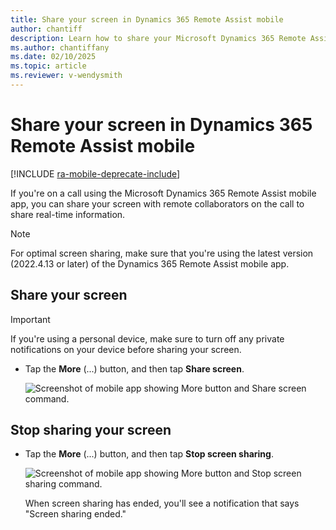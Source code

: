 ```yaml
---
title: Share your screen in Dynamics 365 Remote Assist mobile
author: chantiff
description: Learn how to share your Microsoft Dynamics 365 Remote Assist mobile screen when you're on a call with remote collaborators. 
ms.author: chantiffany
ms.date: 02/10/2025
ms.topic: article
ms.reviewer: v-wendysmith
---
```


# Share your screen in Dynamics 365 Remote Assist mobile

[!INCLUDE [ra-mobile-deprecate-include](../../includes/ra-mobile-deprecate.md)]

If you're on a call using the Microsoft Dynamics 365 Remote Assist mobile app, you can share your screen with remote collaborators on the call to share real-time information. 

> [!NOTE]
> For optimal screen sharing, make sure that you're using the latest version (2022.4.13 or later) of the Dynamics 365 Remote Assist mobile app. 

## Share your screen

> [!IMPORTANT]
> If you're using a personal device, make sure to turn off any private notifications on your device before sharing your screen. 

- Tap the **More** (...) button, and then tap **Share screen**.

   ![Screenshot of mobile app showing More button and Share screen command.](./media/mobile-app-screen-sharing.jpg "Screenshot of mobile app showing ellipsis button and Share screen command")

## Stop sharing your screen

- Tap the **More** (...) button, and then tap **Stop screen sharing**. 

   ![Screenshot of mobile app showing More button and Stop screen sharing command.](./media/stop-screen-sharing.jpg "Screenshot of mobile app showing ellipsis button and Share screen command")

   When screen sharing has ended, you'll see a notification that says "Screen sharing ended."
